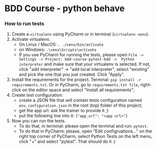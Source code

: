 # BDD Course - python behave

### How to run tests
1. Create a `virtualenv` using PyCharm or in terminal (`virtualenv venv`).
2. Activate virtualenv. 
   - On Linux / MacOS: `. ./venv/bin/activate`
   - on Windows: `.\venv\Scripts\activate`
   - If you use PyCharm for running the tests, please open `File -> Settings -> Project: bdd-course-pytest-bdd -> 
   Python interpreter` and make sure that your virtualenv is selected. If not, click "add interpreter" -> 
   "add local interpreter", select "existing" and pick the one that you just created. Click "Apply".
3. Install the requirements for the project. Terminal: `pip install -r requirements.txt`. Or in PyCharm, go to 
   `requirements.txt file`, right-click on the editor space and select "Install all requirements";
4. Create test configuration:
   - create a JSON file that will contain tests configuration named `env_configuration.json` in the root (top) 
   folder of this project;
   - get the app url: ask the trainer to provide it ;)
   - put the following line into it: `{"app_url": "<app url>"}`
5. Now you can run the tests. 
   - To do that, in terminal: please open the terminal and run: `pytest`. 
   - To do that in PyCharm: please, open "Edit configruations..." on the right top corner of PyCharm, select Python
   Tests on the left menu, click "+" and select "pytest". That should do it :)


